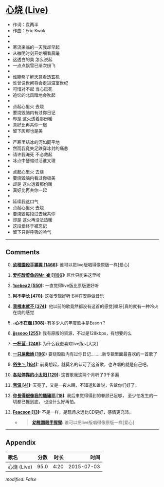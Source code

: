 # [心烧 (Live)](https://music.163.com/song?id=34509413)

* 作词：袁两半
* 作曲：Eric Kwok
*
*
* 寒流来临的一天我却早起
* 从微明时刻开始细看晨曦
* 这透白的美 怎么说起
* 一点点飘雪已渐次纷飞
* 
* 谁能够了解天意看透玄机
* 谁曾说世间将会走进温室世纪
* 可惜对不起 当心已死
* 追忆的北风暗地会吹起
* 
* 点起心里火 去烧
* 要烧毁脑内有过你日记
* 却是 这火透着那份暖
* 真好比再共你一起
* 留下灰烬也是美
* 
* 严寒里结冰的河如同平地
* 然而我竟失足跌穿冰封的痛悲
* 请许我淹死 不必救起
* 冰点中瑟缩过活谁又理
* 
* 点起心里火 去烧
* 要烧毁脑内看过你极美
* 却是 这火透着那份暖
* 真好比再共你一起
* 
* 延续我这口气
* 点起心里火 去烧
* 要烧毁每段过去我共你
* 却是 这火再没法热暖
* 这段爱终于被忘记
* 留下只得呼吸的冷气


---

## Comments
0. **[幼稚園殺手猩猩 \[1466\]](https://music.163.com/#/user/home?id=85755707):** 谁可以把live版唱得像原版一样[爱心]

1. **[爱吃酸菜鱼的Mr_崔 \[1106\]](https://music.163.com/#/user/home?id=87302649):** 屌丝只能来这里听

2. **[1cebea2 \[550\]](https://music.163.com/#/user/home?id=54102242):** 一直觉得live版比原版更好听

3. **[阿不学长 \[470\]](https://music.163.com/#/user/home?id=75134774):** 这张专辑好听 E神在安静做音乐

4. **[我根本就不 \[374\]](https://music.163.com/#/user/home?id=36900760):** 他以前的歌竟然都没有这首的感觉[呲牙]真的就有一种冷火在烧的感觉

5. **[-心不在烟 \[308\]](https://music.163.com/#/user/home?id=131768237):** 有多少人的年度歌手是Eason？

6. **[jjssooo \[255\]](https://music.163.com/#/user/home?id=108270506):** 我有原版的资源，不过是128kbps，有想要的么

7. **[一杯蓝- \[246\]](https://music.163.com/#/user/home?id=53400986):** 为什么我更喜欢live版~[大哭]

8. **[一只屎傲娇 \[196\]](https://music.163.com/#/user/home?id=29322309):** 要烧毁脑内有过你日记………新专辑里面最喜欢的一首歌了

9. **[俗生丶 \[164\]](https://music.163.com/#/user/home?id=6954065):** 前奏想起，就莫名的认可了这首歌，也许唱的就是自己吧。

10. **[各站停靠的小太阳 \[129\]](https://music.163.com/#/user/home?id=418141042):** 这首歌我这两个月听了3千多遍

11. **[苦温 \[41\]](https://music.163.com/#/user/home?id=405271707):** 天亮了，又是一夜未眠，不知道和谁说，告诉你们好了。

12. **[你長得很像我的騷豬耶 \[18\]](https://music.163.com/#/user/home?id=258818828):** 我后来觉得得到的眷顾已足够，至少怕发生的一切都已捱到底，也没什么好再怕。 ​​​

13. **[Feacson \[13\]](https://music.163.com/#/user/home?id=308083556):** 不是一样，是现场永远比CD更好，感情更充沛。
	* > **[幼稚園殺手猩猩](https://music.163.com/#/user/home?id=85755707):** 谁可以把live版唱得像原版一样[爱心]



---

## Appendix

|歌名|分数|时长|时间|
|:---|:---:|---:|---:|
|心烧 (Live)|95.0|4:20|2015-07-03

*modified: False*